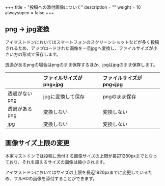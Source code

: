 +++
title = "投稿への添付画像について"
description = ""
weight = 10
alwaysopen = false
+++

## png → jpg変換

アイマストドンにおいてはスマートフォンのスクリーンショットなどが多く投稿されるため、アップロードされた画像を一旦jpgへ変換し、ファイルサイズが小さい方の形式で保存します。

透過があるpngの場合はpngのまま保存するほか、jpgはjpgのまま保存します。

||ファイルサイズがpng>jpg|ファイルサイズがpng<jpg|
|:--|:--|:--|
|透過がないpng|jpgに変換して保存|pngのまま保存|
|透過があるpng|変換しない|変換しない|
|jpg|変換しない|変換しない|

## 画像サイズ上限の変更

本家マストドンでは投稿に添付する画像サイズの上限が長辺1280pxまでとなっており、それを超えるサイズの画像は縮小されます。

アイマストドンにおいてはサイズの上限を長辺1920pxまでに変更しているため、フルHDの画像を添付することができます。